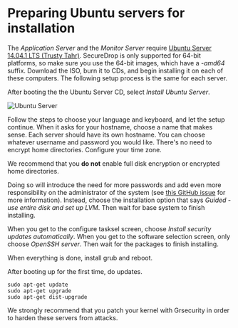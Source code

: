 # Preparing Ubuntu servers for installation

The *Application Server* and the *Monitor Server* require [Ubuntu Server 14.04.1 LTS (Trusty Tahr)](http://www.ubuntu.com/download/server). SecureDrop is only supported for 64-bit platforms, so make sure you use the 64-bit images, which have a *-amd64* suffix. Download the ISO, burn it to CDs, and begin installing it on each of these computers. The following setup process is the same for each server.

After booting the the Ubuntu Server CD, select *Install Ubuntu Server*.

![Ubuntu Server](/docs/images/install/ubuntu_server.png)

Follow the steps to choose your language and keyboard, and let the setup continue. When it asks for your hostname, choose a name that makes sense. Each server should have its own hostname.  You can choose whatever username and password you would like. There's no need to encrypt home directories. Configure your time zone.

We recommend that you **do not** enable full disk encryption or encrypted home directories. 

Doing so will introduce the need for more passwords and add even more responsibility on the administrator of the system (see [this GitHub issue](https://github.com/freedomofpress/securedrop/issues/511#issuecomment-50823554) for more information). Instead, choose the installation option that says *Guided - use entire disk and set up LVM*. Then wait for base system to finish installing.

When you get to the configure tasksel screen, choose *Install security updates automatically*. When you get to the software selection screen, only choose *OpenSSH server*. Then wait for the packages to finish installing.

When everything is done, install grub and reboot.

After booting up for the first time, do updates.

    sudo apt-get update
    sudo apt-get upgrade
    sudo apt-get dist-upgrade

We strongly recommend that you patch your kernel with Grsecurity in order to harden these servers from attacks.
